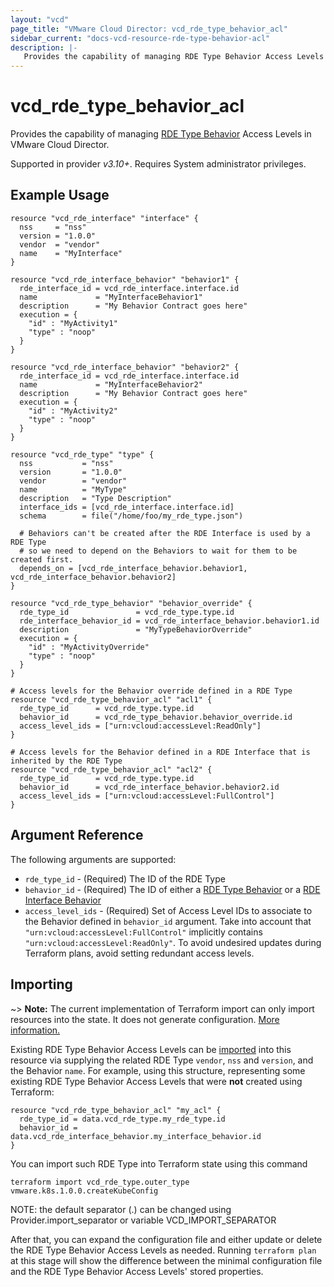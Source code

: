 ```yaml
---
layout: "vcd"
page_title: "VMware Cloud Director: vcd_rde_type_behavior_acl"
sidebar_current: "docs-vcd-resource-rde-type-behavior-acl"
description: |-
   Provides the capability of managing RDE Type Behavior Access Levels in VMware Cloud Director.
---
```


# vcd\_rde\_type\_behavior\_acl

Provides the capability of managing [RDE Type Behavior](/providers/vmware/vcd/latest/docs/resources/rde_type_behavior) Access Levels
in VMware Cloud Director.

Supported in provider *v3.10+*. Requires System administrator privileges.

## Example Usage

```hcl
resource "vcd_rde_interface" "interface" {
  nss     = "nss"
  version = "1.0.0"
  vendor  = "vendor"
  name    = "MyInterface"
}

resource "vcd_rde_interface_behavior" "behavior1" {
  rde_interface_id = vcd_rde_interface.interface.id
  name             = "MyInterfaceBehavior1"
  description      = "My Behavior Contract goes here"
  execution = {
    "id" : "MyActivity1"
    "type" : "noop"
  }
}

resource "vcd_rde_interface_behavior" "behavior2" {
  rde_interface_id = vcd_rde_interface.interface.id
  name             = "MyInterfaceBehavior2"
  description      = "My Behavior Contract goes here"
  execution = {
    "id" : "MyActivity2"
    "type" : "noop"
  }
}

resource "vcd_rde_type" "type" {
  nss           = "nss"
  version       = "1.0.0"
  vendor        = "vendor"
  name          = "MyType"
  description   = "Type Description"
  interface_ids = [vcd_rde_interface.interface.id]
  schema        = file("/home/foo/my_rde_type.json")

  # Behaviors can't be created after the RDE Interface is used by a RDE Type
  # so we need to depend on the Behaviors to wait for them to be created first.
  depends_on = [vcd_rde_interface_behavior.behavior1, vcd_rde_interface_behavior.behavior2]
}

resource "vcd_rde_type_behavior" "behavior_override" {
  rde_type_id               = vcd_rde_type.type.id
  rde_interface_behavior_id = vcd_rde_interface_behavior.behavior1.id
  description               = "MyTypeBehaviorOverride"
  execution = {
    "id" : "MyActivityOverride"
    "type" : "noop"
  }
}

# Access levels for the Behavior override defined in a RDE Type
resource "vcd_rde_type_behavior_acl" "acl1" {
  rde_type_id      = vcd_rde_type.type.id
  behavior_id      = vcd_rde_type_behavior.behavior_override.id
  access_level_ids = ["urn:vcloud:accessLevel:ReadOnly"]
}

# Access levels for the Behavior defined in a RDE Interface that is inherited by the RDE Type
resource "vcd_rde_type_behavior_acl" "acl2" {
  rde_type_id      = vcd_rde_type.type.id
  behavior_id      = vcd_rde_interface_behavior.behavior2.id
  access_level_ids = ["urn:vcloud:accessLevel:FullControl"]
}
```

## Argument Reference

The following arguments are supported:

* `rde_type_id` - (Required) The ID of the RDE Type
* `behavior_id` - (Required) The ID of either a [RDE Type Behavior](/providers/vmware/vcd/latest/docs/resources/rde_type_behavior)
  or a [RDE Interface Behavior](/providers/vmware/vcd/latest/docs/resources/rde_interface_behavior)
* `access_level_ids` - (Required) Set of Access Level IDs to associate to the Behavior defined in `behavior_id` argument.
  Take into account that `"urn:vcloud:accessLevel:FullControl"` implicitly contains `"urn:vcloud:accessLevel:ReadOnly"`.
  To avoid undesired updates during Terraform plans, avoid setting redundant access levels.

## Importing

~> **Note:** The current implementation of Terraform import can only import resources into the state. It does not generate
configuration. [More information.][docs-import]

Existing RDE Type Behavior Access Levels can be [imported][docs-import] into this resource via supplying the related RDE Type `vendor`, `nss` and `version`, and
the Behavior `name`.
For example, using this structure, representing some existing RDE Type Behavior Access Levels that were **not** created using Terraform:

```hcl
resource "vcd_rde_type_behavior_acl" "my_acl" {
  rde_type_id = data.vcd_rde_type.my_rde_type.id
  behavior_id = data.vcd_rde_interface_behavior.my_interface_behavior.id
}
```

You can import such RDE Type into Terraform state using this command

```
terraform import vcd_rde_type.outer_type vmware.k8s.1.0.0.createKubeConfig
```

NOTE: the default separator (.) can be changed using Provider.import_separator or variable VCD_IMPORT_SEPARATOR

[docs-import]:https://www.terraform.io/docs/import/

After that, you can expand the configuration file and either update or delete the RDE Type Behavior Access Levels as needed. Running `terraform plan`
at this stage will show the difference between the minimal configuration file and the RDE Type Behavior Access Levels' stored properties.
